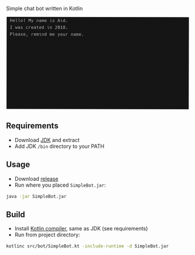 Simple chat bot written in Kotlin

![](chattybot.gif)

## Requirements
- Download [JDK][openjdk-14] and extract
- Add JDK `/bin` directory to your PATH

## Usage
- Download [release]
- Run where you placed `SimpleBot.jar`:
```sh
java -jar SimpleBot.jar
```

## Build
- Install [Kotlin compiler][kotlinc], same as JDK (see requirements)
- Run from project directory:
```sh
kotlinc src/bot/SimpleBot.kt -include-runtime -d SimpleBot.jar
```

[openjdk-14]: http://jdk.java.net/14/
[kotlinc]: https://github.com/JetBrains/kotlin/releases/latest
[hyperskill]: https://hyperskill.org/projects/95
[release]: https://github.com/royalpinto007/simple-chatty-bot-kotlin/releases

